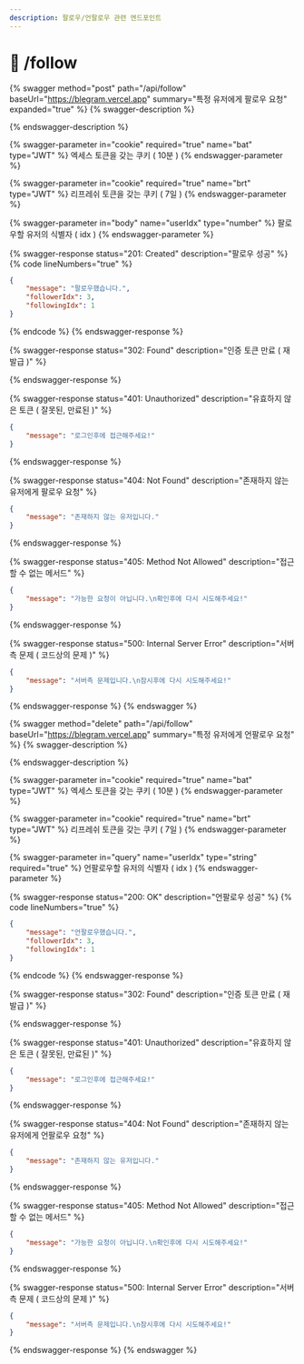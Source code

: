 ```yaml
---
description: 팔로우/언팔로우 관련 엔드포인트
---
```


# 👀 /follow

{% swagger method="post" path="/api/follow" baseUrl="https://blegram.vercel.app" summary="특정 유저에게 팔로우 요청" expanded="true" %}
{% swagger-description %}

{% endswagger-description %}

{% swagger-parameter in="cookie" required="true" name="bat" type="JWT" %}
엑세스 토큰을 갖는 쿠키 ( 10분 )
{% endswagger-parameter %}

{% swagger-parameter in="cookie" required="true" name="brt" type="JWT" %}
리프레쉬 토큰을 갖는 쿠키 ( 7일 )
{% endswagger-parameter %}

{% swagger-parameter in="body" name="userIdx" type="number" %}
팔로우할 유저의 식별자 ( idx )
{% endswagger-parameter %}

{% swagger-response status="201: Created" description="팔로우 성공" %}
{% code lineNumbers="true" %}
```json
{
    "message": "팔로우했습니다.",
    "followerIdx": 3,
    "followingIdx": 1
}
```
{% endcode %}
{% endswagger-response %}

{% swagger-response status="302: Found" description="인증 토큰 만료 ( 재발급 )" %}

{% endswagger-response %}

{% swagger-response status="401: Unauthorized" description="유효하지 않은 토큰 ( 잘못된, 만료된 )" %}
```json
{
    "message": "로그인후에 접근해주세요!"
}
```
{% endswagger-response %}

{% swagger-response status="404: Not Found" description="존재하지 않는 유저에게 팔로우 요청" %}
```json
{
    "message": "존재하지 않는 유저입니다."
}
```
{% endswagger-response %}

{% swagger-response status="405: Method Not Allowed" description="접근할 수 없는 메서드" %}
```json
{
    "message": "가능한 요청이 아닙니다.\n확인후에 다시 시도해주세요!"
}
```
{% endswagger-response %}

{% swagger-response status="500: Internal Server Error" description="서버측 문제 ( 코드상의 문제 )" %}
```json
{
    "message": "서버측 문제입니다.\n잠시후에 다시 시도해주세요!"
}
```
{% endswagger-response %}
{% endswagger %}

{% swagger method="delete" path="/api/follow" baseUrl="https://blegram.vercel.app" summary="특정 유저에게 언팔로우 요청" %}
{% swagger-description %}

{% endswagger-description %}

{% swagger-parameter in="cookie" required="true" name="bat" type="JWT" %}
엑세스 토큰을 갖는 쿠키 ( 10분 )
{% endswagger-parameter %}

{% swagger-parameter in="cookie" required="true" name="brt" type="JWT" %}
리프레쉬 토큰을 갖는 쿠키 ( 7일 )
{% endswagger-parameter %}

{% swagger-parameter in="query" name="userIdx" type="string" required="true" %}
언팔로우할 유저의 식별자 ( idx )
{% endswagger-parameter %}

{% swagger-response status="200: OK" description="언팔로우 성공" %}
{% code lineNumbers="true" %}
```json
{
    "message": "언팔로우했습니다.",
    "followerIdx": 3,
    "followingIdx": 1
}
```
{% endcode %}
{% endswagger-response %}

{% swagger-response status="302: Found" description="인증 토큰 만료 ( 재발급 )" %}

{% endswagger-response %}

{% swagger-response status="401: Unauthorized" description="유효하지 않은 토큰 ( 잘못된, 만료된 )" %}
```json
{
    "message": "로그인후에 접근해주세요!"
}
```
{% endswagger-response %}

{% swagger-response status="404: Not Found" description="존재하지 않는 유저에게 언팔로우 요청" %}
```json
{
    "message": "존재하지 않는 유저입니다."
}
```
{% endswagger-response %}

{% swagger-response status="405: Method Not Allowed" description="접근할 수 없는 메서드" %}
```json
{
    "message": "가능한 요청이 아닙니다.\n확인후에 다시 시도해주세요!"
}
```
{% endswagger-response %}

{% swagger-response status="500: Internal Server Error" description="서버측 문제 ( 코드상의 문제 )" %}
```json
{
    "message": "서버측 문제입니다.\n잠시후에 다시 시도해주세요!"
}
```
{% endswagger-response %}
{% endswagger %}
